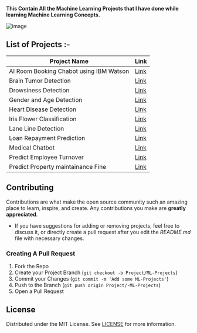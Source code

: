 **This Contain All the Machine Learning Projects that I have done while learning Machine Learning Concepts.**

![image](https://github.com/user-attachments/assets/3a680b74-101b-4134-b740-cc8cadfb601b)


## List of Projects :-

| Project Name                                | Link                                                                                                                                 |
|---------------------------------------------|--------------------------------------------------------------------------------------------------------------------------------------|
| AI Room Booking Chabot using IBM Watson     | [Link](https://github.com/shsarv/Machine-Learning-Projects/tree/main/AI%20Room%20Booking%20Chatbot%20%5BIBM%20WATSON%5D)             |
| Brain Tumor Detection                       | [Link](https://github.com/shsarv/Machine-Learning-Projects/tree/main/BRAIN%20TUMOR%20DETECTION%20%5BEND%202%20END%5D)                |                                                                                                                                                                                   |
| Drowsiness Detection                        | [Link](https://github.com/shsarv/Machine-Learning-Projects/tree/main/Drowsiness%20detection%20%5BOPEN%20CV%5D)                       |
| Gender and Age Detection                    | [Link](https://github.com/shsarv/Machine-Learning-Projects/tree/main/Gender%20and%20age%20detection%20using%20deep%20learning)       |
| Heart Disease Detection                     | [Link](https://github.com/shsarv/Machine-Learning-Projects/tree/main/Heart%20Disease%20Prediction%20%5BEND%202%20END%5D)             |
| Iris Flower Classification                  | [Link](https://github.com/shsarv/Machine-Learning-Projects/tree/main/Iris%20Flower%20Classification)                                 |
| Lane Line Detection                         | [Link](https://github.com/shsarv/Machine-Learning-Projects/tree/main/Lane%20Line%20Detection%20%5BOPEN%20CV%5D)                      |
| Loan Repayment Prediction                   | [Link](https://github.com/shsarv/Machine-Learning-Projects/tree/main/Loan%20Repayment%20Prediction)                                  |
| Medical Chatbot                             | [Link](https://github.com/shsarv/Machine-Learning-Projects/tree/main/Medical%20Chatbot%20%5BEND%202%20END%5D%20%5BNLP%5D)            |
| Predict Employee Turnover                   | [Link](https://github.com/shsarv/Machine-Learning-Projects/tree/main/Predict%20Employee%20Turnover%20with%20scikitlearn)             |
| Predict Property maintainance Fine          | [Link](https://github.com/shsarv/Machine-Learning-Projects/tree/main/Predicting%20Property%20Maintenance%20Fines)                    |

## Contributing

Contributions are what make the open source community such an amazing place to learn, inspire, and create. Any contributions you make are **greatly appreciated**.
* If you have suggestions for adding or removing projects, feel free to discuss it, or directly create a pull request after you edit the *README.md* file with necessary changes.

### Creating A Pull Request

1. Fork the Repo
2. Create your Project Branch (`git checkout -b Project/ML-Projects`)
3. Commit your Changes (`git commit -m 'Add some ML-Projects'`)
4. Push to the Branch (`git push origin Project/-ML-Projects`)
6. Open a Pull Request

## License

Distributed under the MIT License. See [LICENSE](https://github.com/smartluck1125/Machine-Learning-Projects/blob/main/LICENSE.md) for more information.
